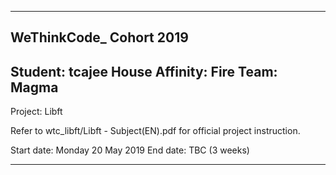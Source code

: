 --------------------------------------------------------------------------------
WeThinkCode_ Cohort 2019
--------------------------------------------------------------------------------
Student: tcajee
House Affinity: Fire
Team: Magma
--------------------------------------------------------------------------------
Project: Libft
  
  Refer to wtc_libft/Libft - Subject(EN).pdf for official project instruction.
  
  Start date: Monday 20 May 2019
  End date: TBC (3 weeks)
  
--------------------------------------------------------------------------------
